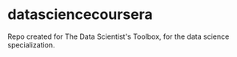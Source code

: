 # datasciencecoursera
Repo created for The Data Scientist's Toolbox, for the data science specialization.
